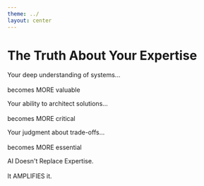 ```yaml
---
theme: ../
layout: center
---
```


# The Truth About Your Expertise



  <!-- Rewritten as a 3-column grid for clarity and emphasis -->
  <div class="grid grid-cols-1 md:grid-cols-3 gap-6 mb-6">
    <v-clicks>
      <div class="bg-white border-emerald-600 border-1 rounded-lg p-4 text-sm text-center flex items-center justify-center">
        <p>
          Your deep understanding of systems...<br/><br/> <span class="text-emerald-600 font-semibold">becomes MORE valuable</span>
        </p>
      </div>
      <div class="bg-white border-sky-600 border-1 rounded-lg p-4 text-sm text-center flex items-center justify-center">
        <p>
          Your ability to architect solutions...<br/><br/> <span class="text-sky-600 font-semibold">becomes MORE critical</span>
        </p>
      </div>
      <div class="bg-white border-amber-600 border-1 rounded-lg p-4 text-sm text-center flex items-center justify-center">
        <p>
          Your judgment about trade-offs...<br/><br/> <span class="text-amber-600 font-semibold">becomes MORE essential</span>
        </p>
      </div>
      </v-clicks>
  </div>
    
<v-clicks>
  <div class="grid grid-cols-5 gap-4">
    <div></div>
    <div class="col-span-3 bg-white border-red-600 border-1 rounded-lg p-4 text-lg text-gray-900 font-bold text-center">
      <p>
        AI Doesn't Replace Expertise. <br/><br/>It <span class="text-red-600 font-semibold">AMPLIFIES</span> it.
      </p>
    </div>
    <div></div>
  </div>
</v-clicks>


<!--
This is your moment of choice.

You can resist. Many will. They'll cling to the way things were, dismiss AI as hype, hope it's a fad. History shows how that ends.

The Engineers Who Thrive Will Be Those Who See AI as a Tool, Not a Threat

Or you can evolve. Not by abandoning your expertise, but by amplifying it. Not by becoming a "prompt engineer," but by becoming an AI-enhanced architect.

The irony is this: the engineers who fear AI most are often the ones who would benefit from it most. Your deep knowledge, your battle scars, your understanding of what actually matters in production - that's what makes you the perfect person to wield these tools responsibly.

The future needs engineers who understand both the power and the dangers of AI. Who can build systems that leverage AI while maintaining human judgment. Who can prevent the disasters that pure automation would create.

That engineer could be you. If you choose to evolve.

The choice is yours. Choose wisely.
-->

